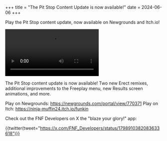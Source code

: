 +++
title = "The Pit Stop Content Update is now available!"
date = 2024-06-06
+++

Play the Pit Stop content update, now available on Newgrounds and Itch.io! 

<!-- more -->

<video src="/img/2024-06-06/update-teaser-pitstop1.mp4" controls="controls">
</video>

The Pit Stop content update is now available! Two new Erect remixes, additional improvements to the Freeplay menu, new Results screen animations, and more.

Play on Newgrounds: https://newgrounds.com/portal/view/770371
Play on Itch: https://ninja-muffin24.itch.io/funkin

Check out the FNF Developers on X the "blaze your glory!" app: 

{{twitter(tweet="https://x.com/FNF_Developers/status/1798910382083633618")}}
